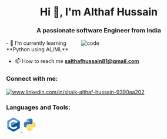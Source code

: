 <h1 align="center">Hi 👋, I'm Althaf Hussain</h1>
<h3 align="center">A passionate software Engineer from India</h3>

<img align="right" alt="code" width="300" src="https://img.freepik.com/premium-vector/coding-programming-concept-illustration_188398-765.jpg?semt=ais_hybrid">
- 🌱 I’m currently learning **Python using AL/ML**

- 📫 How to reach me **salthafhussain81@gmail.com**

<h3 align="left">Connect with me:</h3>
<p align="left">
<a href="https://linkedin.com/in/www.linkedin.com/in/shaik-althaf-hussain-9390aa202" target="blank"><img align="center" src="https://raw.githubusercontent.com/rahuldkjain/github-profile-readme-generator/master/src/images/icons/Social/linked-in-alt.svg" alt="www.linkedin.com/in/shaik-althaf-hussain-9390aa202" height="30" width="40" /></a>
</p>

<h3 align="left">Languages and Tools:</h3>
<p align="left"> <a href="https://www.cprogramming.com/" target="_blank" rel="noreferrer"> <img src="https://raw.githubusercontent.com/devicons/devicon/master/icons/c/c-original.svg" alt="c" width="40" height="40"/> </a> <a href="https://www.python.org" target="_blank" rel="noreferrer"> <img src="https://raw.githubusercontent.com/devicons/devicon/master/icons/python/python-original.svg" alt="python" width="40" height="40"/> </a> </p>
